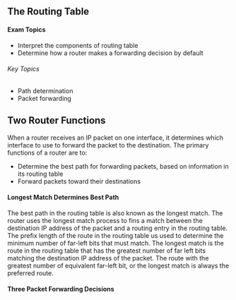 ## The Routing Table

#### Exam Topics
- Interpret the components of routing table
- Determine how a router makes a forwarding decision by default 

###### Key Topics
- Path determination
- Packet forwarding 

## Two Router Functions

When a router receives an IP packet on one interface, it determines which interface to use to forward the packet to the destination. The primary functions of a router are to:
- Determine the best path for forwarding packets, based on information in its routing table 
- Forward packets toward their destinations

#### Longest Match Determines Best Path

The best path in the routing table is also known as the longest match. The router uses the longest match process to fins a match between the destination IP address of the packet and a routing entry in the routing table. The prefix length of the route in the routing table us used to determine the minimum number of far-left bits that must match. The longest match is the route in the routing table that has the greatest number of far left bits matching the destination IP address of the packet. The route with the greatest number of equivalent far-left bit, or the longest match is always the preferred route.

#### Three Packet Forwarding Decisions
